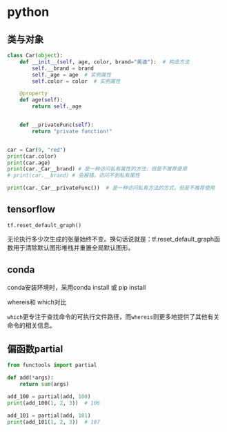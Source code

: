 # python



## 类与对象



```python
class Car(object):
    def __init__(self, age, color, brand="奥迪"):  # 构造方法
        self.__brand = brand
        self._age = age  # 实例属性
        self.color = color  # 实例属性

    @property
    def age(self):
        return self._age


    def __privateFunc(self):
        return "private function!"


car = Car(9, "red")
print(car.color)
print(car.age)
print(car._Car__brand) # 是一种访问私有属性的方法，但是不推荐使用
# print(car.__brand) # 会报错，访问不到私有属性

print(car._Car__privateFunc())  # 是一种访问私有方法的方式，但是不推荐使用
```







## tensorflow

```
tf.reset_default_graph()
```

无论执行多少次生成的张量始终不变。换句话说就是：tf.reset_default_graph函数用于清除默认图形堆栈并重置全局默认图形。







## conda

conda安装环境时，采用conda install 或 pip install



whereis和 which对比

`which`更专注于查找命令的可执行文件路径，而`whereis`则更多地提供了其他有关命令的相关信息。





## 偏函数partial

```python
from functools import partial

def add(*args):
    return sum(args)

add_100 = partial(add, 100)
print(add_100(1, 2, 3))  # 106

add_101 = partial(add, 101)
print(add_101(1, 2, 3))  # 107
```

